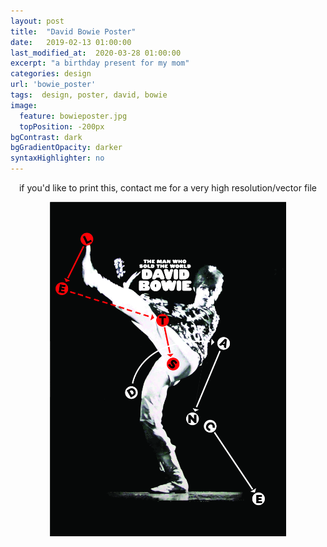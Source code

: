 ```yaml
---
layout: post
title:  "David Bowie Poster"
date:   2019-02-13 01:00:00
last_modified_at:  2020-03-28 01:00:00
excerpt: "a birthday present for my mom"
categories: design
url: 'bowie_poster'
tags:  design, poster, david, bowie
image:
  feature: bowieposter.jpg
  topPosition: -200px
bgContrast: dark
bgGradientOpacity: darker
syntaxHighlighter: no
---
```


  <div style="text-align: center;"><p> if you'd like to print this, contact me for a  very high resolution/vector file</p><img style="width: 75%;" src="assets/images/posts/bowieposter.jpg" alt=""></div>



